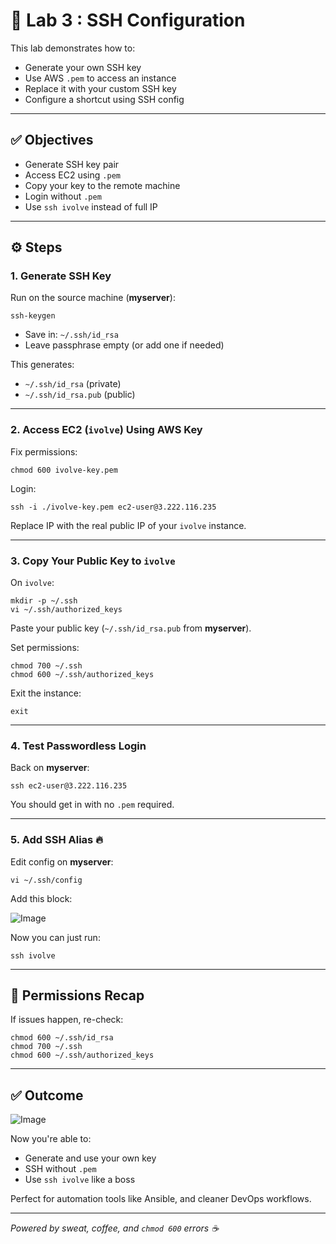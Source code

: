
# 🧪 Lab 3 : SSH Configuration

This lab demonstrates how to:
- Generate your own SSH key
- Use AWS `.pem` to access an instance
- Replace it with your custom SSH key
- Configure a shortcut using SSH config

---

## ✅ Objectives

- Generate SSH key pair  
- Access EC2 using `.pem`  
- Copy your key to the remote machine  
- Login without `.pem`  
- Use `ssh ivolve` instead of full IP  

---

## ⚙️ Steps

### 1. Generate SSH Key

Run on the source machine (**myserver**):

    ssh-keygen

- Save in: `~/.ssh/id_rsa`
- Leave passphrase empty (or add one if needed)

This generates:
- `~/.ssh/id_rsa` (private)
- `~/.ssh/id_rsa.pub` (public)

---

### 2. Access EC2 (`ivolve`) Using AWS Key

Fix permissions:

    chmod 600 ivolve-key.pem

Login:

    ssh -i ./ivolve-key.pem ec2-user@3.222.116.235

Replace IP with the real public IP of your `ivolve` instance.

---

### 3. Copy Your Public Key to `ivolve`

On `ivolve`:

    mkdir -p ~/.ssh
    vi ~/.ssh/authorized_keys

Paste your public key (`~/.ssh/id_rsa.pub` from **myserver**).

Set permissions:

    chmod 700 ~/.ssh
    chmod 600 ~/.ssh/authorized_keys

Exit the instance:

    exit

---

### 4. Test Passwordless Login

Back on **myserver**:

    ssh ec2-user@3.222.116.235

You should get in with no `.pem` required.

---

### 5. Add SSH Alias 🔥

Edit config on **myserver**:

    vi ~/.ssh/config

Add this block:

![Image](https://github.com/user-attachments/assets/7c8b996b-1a7a-4585-b139-b1c4b659d578)

Now you can just run:

    ssh ivolve

---

## 🔐 Permissions Recap

If issues happen, re-check:

    chmod 600 ~/.ssh/id_rsa
    chmod 700 ~/.ssh
    chmod 600 ~/.ssh/authorized_keys

---

## ✅ Outcome

![Image](https://github.com/user-attachments/assets/187b1839-cc53-4d25-a0da-e75bda2dddd4)

Now you're able to:
- Generate and use your own key
- SSH without `.pem`
- Use `ssh ivolve` like a boss

Perfect for automation tools like Ansible, and cleaner DevOps workflows.

---

*Powered by sweat, coffee, and `chmod 600` errors ☕*
